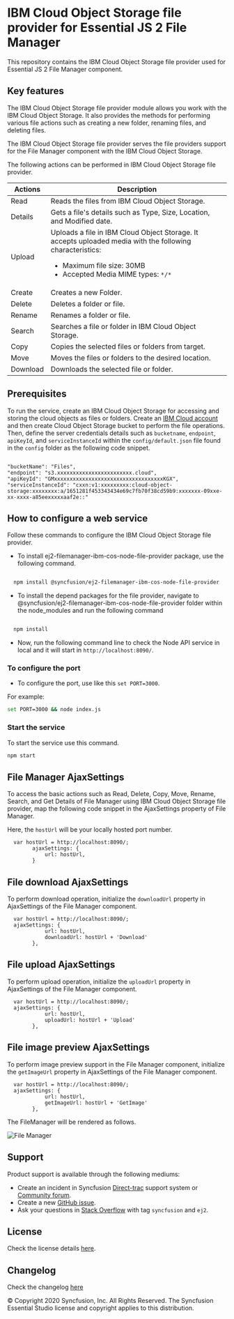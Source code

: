 # IBM Cloud Object Storage file provider for Essential JS 2 File Manager

This repository contains the IBM Cloud Object Storage file provider used for Essential JS 2 File Manager component.

## Key features

The IBM Cloud Object Storage file provider module allows you work with the IBM Cloud Object Storage. It also provides the methods for performing various file actions such as creating a new folder, renaming files, and deleting files.

The IBM Cloud Object Storage file provider serves the file providers support for the File Manager component with the IBM Cloud Object Storage.

The following actions can be performed in IBM Cloud Object Storage file provider.

| **Actions** | **Description** |
| --- | --- |
| Read     | Reads the files from IBM Cloud Object Storage. |
| Details  | Gets a file's details such as Type, Size, Location, and Modified date. |
| Upload   | Uploads a file in IBM Cloud Object Storage. It accepts uploaded media with the following characteristics: <ul><li>Maximum file size:  30MB</li><li>Accepted Media MIME types: `*/*` </li></ul> |
| Create   | Creates a new Folder. |
| Delete   | Deletes a folder or file. |
| Rename   | Renames a folder or file. |
| Search   | Searches a file or folder in IBM Cloud Object Storage. |
| Copy     | Copies the selected files or folders from target. |
| Move     | Moves the files or folders to the desired location. |
| Download | Downloads the selected file or folder.    |

## Prerequisites

To run the service, create an IBM Cloud Object Storage for accessing and storing the cloud objects as files or folders. Create an [IBM Cloud account](https://cloud.ibm.com/docs/services/cloud-object-storage/basics?topic=cloud-object-storage-provision) and then create Cloud Object Storage bucket to perform the file operations. Then, define the server credentials details such as `bucketname`, `endpoint`, `apiKeyId`, and `serviceInstanceId` within the `config/default.json` file found in the `config` folder as the following code snippet.

```

"bucketName": "Files",
"endpoint": "s3.xxxxxxxxxxxxxxxxxxxxxxxx.cloud",
"apiKeyId": "GMxxxxxxxxxxxxxxxxxxxxxxxxxxxxxxxxxxxKGX",
"serviceInstanceId": "cxxn:v1:xxxxxxxxx:cloud-object-storage:xxxxxxxx:a/1651281f453343434e69c7fb70f38cd59b9:xxxxxxx-09xxe-xx-xxxx-a85eexxxxxaaf2e::"

```

## How to configure a web service

Follow these commands to configure the IBM Cloud Object Storage file provider.

- To install ej2-filemanager-ibm-cos-node-file-provider package, use the following command.

```sh

  npm install @syncfusion/ej2-filemanager-ibm-cos-node-file-provider

```

- To install the depend packages for the file provider, navigate to @syncfusion/ej2-filemanager-ibm-cos-node-file-provider folder within the node_modules and run the following command

```sh

  npm install

```

- Now, run the following command line to check the Node API service in local and it will start in `http://localhost:8090/`.

### To configure the port

- To configure the port, use like this `set PORT=3000`.

For example:

```sh
set PORT=3000 && node index.js
```

### Start the service

To start the service use this command.

```sh
npm start
```

## File Manager AjaxSettings

To access the basic actions such as Read, Delete, Copy, Move, Rename, Search, and Get Details of File Manager using IBM Cloud Object Storage file provider, map the following code snippet in the AjaxSettings property of File Manager.

Here, the `hostUrl` will be your locally hosted port number.

```
  var hostUrl = http://localhost:8090/;
        ajaxSettings: {
            url: hostUrl,
        }
```

## File download AjaxSettings

To perform download operation, initialize the `downloadUrl` property in AjaxSettings of the File Manager component.

```
  var hostUrl = http://localhost:8090/;
  ajaxSettings: {
            url: hostUrl,
            downloadUrl: hostUrl + 'Download'
        },
```

## File upload AjaxSettings

To perform upload operation, initialize the `uploadUrl` property in AjaxSettings of the File Manager component.

```
  var hostUrl = http://localhost:8090/;
  ajaxSettings: {
            url: hostUrl,
            uploadUrl: hostUrl + 'Upload'
        },
```

## File image preview AjaxSettings

To perform image preview support in the File Manager component, initialize the `getImageUrl` property in AjaxSettings of the File Manager component.

```
  var hostUrl = http://localhost:8090/;
  ajaxSettings: {
            url: hostUrl,
            getImageUrl: hostUrl + 'GetImage'
        },
```

The FileManager will be rendered as follows.

![File Manager](https://ej2.syncfusion.com/products/images/file-manager/readme.gif)

## Support

Product support is available through the following mediums:

- Create an incident in Syncfusion [Direct-trac](https://www.syncfusion.com/support/directtrac/incidents?utm_source=npm&utm_campaign=filemanager) support system or [Community forum](https://www.syncfusion.com/forums/essential-js2?utm_source=npm&utm_campaign=filemanager).
- Create a new [GitHub issue](https://github.com/syncfusion/ej2-javascript-ui-controls/issues/new).
- Ask your questions in [Stack Overflow](https://stackoverflow.com/?utm_source=npm&utm_campaign=filemanager) with tag `syncfusion` and `ej2`.

## License

Check the license details [here](https://github.com/syncfusion/ej2-javascript-ui-controls/blob/master/license).

## Changelog

Check the changelog [here](https://github.com/syncfusion/ej2-javascript-ui-controls/blob/master/controls/filemanager/CHANGELOG.md)

© Copyright 2020 Syncfusion, Inc. All Rights Reserved. The Syncfusion Essential Studio license and copyright applies to this distribution.

